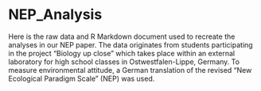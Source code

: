 # NEP_Analysis
Here is the raw data and R Markdown document used to recreate the analyses in our NEP paper. The data originates from students participating in the project “Biology up close” which takes place within an external laboratory for high school classes in Ostwestfalen-Lippe, Germany. To measure environmental attitude, a German translation of the revised “New Ecological Paradigm Scale” (NEP) was used.
